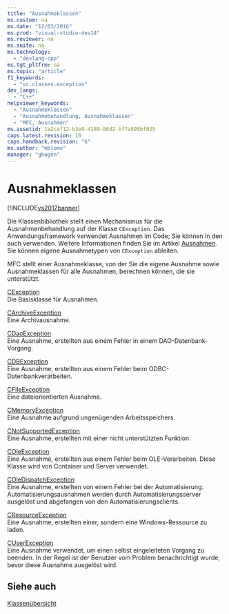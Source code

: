 ```yaml
---
title: "Ausnahmeklassen"
ms.custom: na
ms.date: "12/03/2016"
ms.prod: "visual-studio-dev14"
ms.reviewer: na
ms.suite: na
ms.technology: 
  - "devlang-cpp"
ms.tgt_pltfrm: na
ms.topic: "article"
f1_keywords: 
  - "vc.classes.exception"
dev_langs: 
  - "C++"
helpviewer_keywords: 
  - "Ausnahmeklassen"
  - "Ausnahmebehandlung, Ausnahmeklassen"
  - "MFC, Ausnahmen"
ms.assetid: 1a2caf12-b3e9-4189-86d2-bf7a595bf025
caps.latest.revision: 10
caps.handback.revision: "6"
ms.author: "mblome"
manager: "ghogen"
---
```

# Ausnahmeklassen
[!INCLUDE[vs2017banner](../assembler/inline/includes/vs2017banner.md)]

Die Klassenbibliothek stellt einen Mechanismus für die Ausnahmenbehandlung auf der Klasse `CException`.  Das Anwendungsframework verwendet Ausnahmen im Code; Sie können in den auch verwenden.  Weitere Informationen finden Sie im Artikel [Ausnahmen](../mfc/exception-handling-in-mfc.md).  Sie können eigene Ausnahmetypen von `CException` ableiten.  
  
 MFC stellt einer Ausnahmeklasse, von der Sie die eigene Ausnahme sowie Ausnahmeklassen für alle Ausnahmen, berechnen können, die sie unterstützt.  
  
 [CException](../mfc/reference/cexception-class.md)  
 Die Basisklasse für Ausnahmen.  
  
 [CArchiveException](../mfc/reference/carchiveexception-class.md)  
 Eine Archivausnahme.  
  
 [CDaoException](../mfc/reference/cdaoexception-class.md)  
 Eine Ausnahme, erstellten aus einem Fehler in einem DAO\-Datenbank\-Vorgang.  
  
 [CDBException](../mfc/reference/cdbexception-class.md)  
 Eine Ausnahme, erstellten aus einem Fehler beim ODBC\-Datenbankverarbeiten.  
  
 [CFileException](../mfc/reference/cfileexception-class.md)  
 Eine dateiorientierten Ausnahme.  
  
 [CMemoryException](../mfc/reference/cmemoryexception-class.md)  
 Eine Ausnahme aufgrund ungenügenden Arbeitsspeichers.  
  
 [CNotSupportedException](../mfc/reference/cnotsupportedexception-class.md)  
 Eine Ausnahme, erstellten mit einer nicht unterstützten Funktion.  
  
 [COleException](../mfc/reference/coleexception-class.md)  
 Eine Ausnahme, erstellten aus einem Fehler beim OLE\-Verarbeiten.  Diese Klasse wird von Container und Server verwendet.  
  
 [COleDispatchException](../mfc/reference/coledispatchexception-class.md)  
 Eine Ausnahme, erstellten von einem Fehler bei der Automatisierung.  Automatisierungsausnahmen werden durch Automatisierungsserver ausgelöst und abgefangen von den Automatisierungsclients.  
  
 [CResourceException](../mfc/reference/cresourceexception-class.md)  
 Eine Ausnahme, erstellten einer, sondern eine Windows\-Ressource zu laden.  
  
 [CUserException](../mfc/reference/cuserexception-class.md)  
 Eine Ausnahme verwendet, um einen selbst eingeleiteten Vorgang zu beenden.  In der Regel ist der Benutzer vom Problem benachrichtigt wurde, bevor diese Ausnahme ausgelöst wird.  
  
## Siehe auch  
 [Klassenübersicht](../mfc/class-library-overview.md)